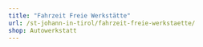 ```yaml
---
title: "Fahrzeit Freie Werkstätte"
url: /st-johann-in-tirol/fahrzeit-freie-werkstaette/
shop: Autowerkstatt
---
```


